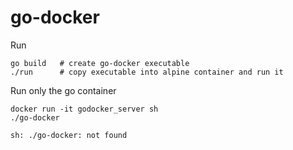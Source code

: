 # go-docker

Run
```
go build   # create go-docker executable
./run      # copy executable into alpine container and run it
```

Run only the go container
```
docker run -it godocker_server sh
./go-docker

sh: ./go-docker: not found
```
